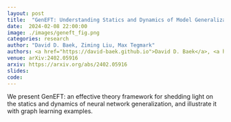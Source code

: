 ```yaml
---
layout: post
title:  "GenEFT: Understanding Statics and Dynamics of Model Generalization via Effective Theory"
date:  2024-02-08 22:00:00
image: ./images/geneft_fig.png
categories: research
author: "David D. Baek, Ziming Liu, Max Tegmark"
authors: <a href="https://david-baek.github.io">David D. Baek</a>, <a href="https://kindxiaoming.github.io/">Ziming Liu</a>, <a href="https://space.mit.edu/home/tegmark/">Max Tegmark</a>
venue: arXiv:2402.05916
arxiv: https://arxiv.org/abs/2402.05916
slides: 
code: 
---
```

We present GenEFT: an effective theory framework for shedding light on the statics and dynamics of neural network generalization, and illustrate it with graph learning examples.